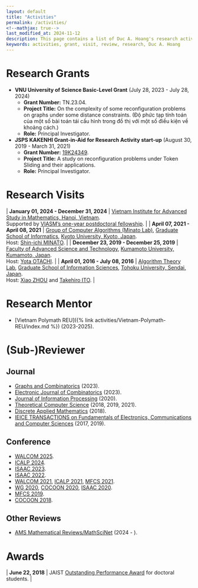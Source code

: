 ```yaml
---
layout: default
title: "Activities"
permalink: /activities/
<!--mathjax: true-->
last_modified_at: 2024-11-12
description: This page contains a list of Duc A. Hoang's research activities
keywords: activities, grant, visit, review, research, Duc A. Hoang
---
```


# Research Grants

* **VNU University of Science Basic-Level Grant** (July 28, 2023 - July 28, 2024)
  * **Grant Number:** TN.23.04.
  * **Project Title:** On the complexity of some reconfiguration problems on
graphs under some distance constraints. (Độ phức tạp tính toán của một số bài toán tái cấu hình trong đồ thị với một số điều kiện về khoảng cách.)
  * **Role:** Principal Investigator.
* **JSPS KAKENHI Grant-in-Aid for Research Activity start-up** (August 30, 2019 - March 31, 2021)
  * **Grant Number:** [19K24349](https://kaken.nii.ac.jp/grant/KAKENHI-PROJECT-19K24349/).
  * **Project Title:** A study on reconfiguration problems under Token Sliding and their applications.
  * **Role:** Principal Investigator.
  
# Research Visits

<div class="table-noborder" markdown="1">

| **January 01, 2024 - December 31, 2024** | [Vietnam Institute for Advanced Study in Mathematics, Hanoi, Vietnam](https://viasm.edu.vn/). <br>Supported by [VIASM’s one-year postdoctoral fellowship](https://viasm.edu.vn/en/information-for-applicants/call-for-applicants/detail/announcement-call-for-proposals-2024). |
| **April 07, 2021 - April 08, 2021** | [Group of Computer Algorithms (Minato Lab)](http://www.lab2.kuis.kyoto-u.ac.jp/), [Graduate School of Informatics](http://www.i.kyoto-u.ac.jp/), [Kyoto University, Kyoto, Japan](http://www.kyoto-u.ac.jp/). <br>Host: [Shin-ichi MINATO](http://www.lab2.kuis.kyoto-u.ac.jp/minato/). |
| **December 23, 2019 - December 25, 2019** | [Faculty of Advanced Science and Technology](https://www.fast.kumamoto-u.ac.jp/), [Kumamoto University, Kumamoto, Japan](https://www.kumamoto-u.ac.jp/). <br>Host: [Yota OTACHI](http://www.cs.kumamoto-u.ac.jp/~otachi/). |
| **April 01, 2016 - July 08, 2016** | [Algorithm Theory Lab](http://www.is.tohoku.ac.jp/en/laboratory/list_dept/b04.html), [Graduate School of Information Sciences](http://www.is.tohoku.ac.jp/), [Tohoku University, Sendai, Japan](http://www.tohoku.ac.jp/). <br>Host: [Xiao ZHOU](http://www.ecei.tohoku.ac.jp/alg/zhou/) and [Takehiro ITO](http://www.ecei.tohoku.ac.jp/alg/take/). |

</div>

# Research Mentor

* [Vietnam Polymath REU]({% link activities/Vietnam-Polymath-REU/index.md %}) (2023-2025).

# (Sub-)Reviewer

## Journal

* [Graphs and Combinatorics](https://www.springer.com/journal/373) (2023).
* [Electronic Journal of Combinatorics](https://www.combinatorics.org/) (2023).
* [Journal of Information Processing](https://www.ipsj.or.jp/english/jip/index.html) (2020).
* [Theoretical Computer Science](https://www.sciencedirect.com/journal/theoretical-computer-science/) (2018, 2019, 2021).
* [Discrete Applied Mathematics](https://www.sciencedirect.com/journal/discrete-applied-mathematics/) (2018).
* [IEICE TRANSACTIONS on Fundamentals of Electronics, Communications and Computer Sciences](http://search.ieice.org/bin/index.php?category=A&lang=E&curr=1) (2017, 2019).

## Conference

* [WALCOM 2025](https://tcsuestc.com/walcom2025/).
* [ICALP 2024](https://compose.ioc.ee/icalp2024/).
* [ISAAC 2023](https://www.kurims.kyoto-u.ac.jp/isaac/isaac2023/).
* [ISAAC 2022](https://isa.hanyang.ac.kr/isaac2022/).
* [WALCOM 2021](https://www.uit.edu.mm/walcom-2021/), [ICALP 2021](http://easyconferences.eu/icalp2021/), [MFCS 2021](https://compose.ioc.ee/mfcs/).
* [WG 2020](https://algorithms.leeds.ac.uk/wg2020/), [COCOON 2020](http://cocoon-conference.org/2020/), [ISAAC 2020](https://algo2020.comp.polyu.edu.hk/).
* [MFCS 2019](https://tcs.rwth-aachen.de/mfcs2019/).
* [COCOON 2018](http://cocoon2018.sdu.edu.cn/).

## Other Reviews

* [AMS Mathematical Reviews/MathSciNet](http://www.ams.org/publications/math-reviews/math-reviews) (2024 - ).

# Awards

<div class="table-noborder" markdown="1">

| **June 22, 2018** | JAIST [Outstanding Performance Award](http://www.jaist.ac.jp/english/education/degree/awards.html) for doctoral students. |

</div>
